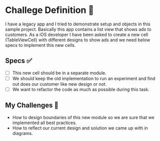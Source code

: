 # Challege Definition 🔎

I have a legacy app and I tried to demonstrate setup and objects in this sample project. Basically this app contains a list view that shows ads to customers. As a iOS developer I have been asked to create a new cell (TableViewCell) with different designs to show ads and we need below specs to implement this new cells.

## Specs ✅
 - [ ] This new cell should be in a separate module.
 - [ ] We should keep the old implementation to run an experiment and find out does our customer like new design or not. 
 - [ ] We want to refactor the code as much as possible during this task.

## My Challenges 🎑

 - How to design boundaries of this new module so we are sure that we implemented all best practices.
 - How to reflect our current design and solution we came up with in diagrams.